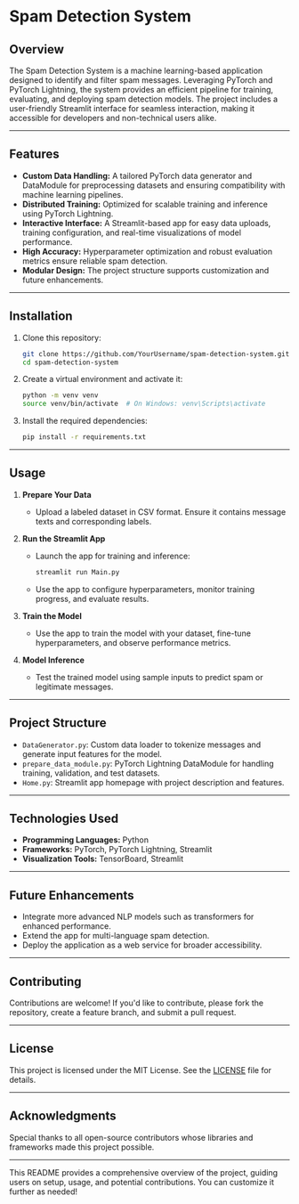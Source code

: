 
# **Spam Detection System**

## **Overview**  
The Spam Detection System is a machine learning-based application designed to identify and filter spam messages. Leveraging PyTorch and PyTorch Lightning, the system provides an efficient pipeline for training, evaluating, and deploying spam detection models. The project includes a user-friendly Streamlit interface for seamless interaction, making it accessible for developers and non-technical users alike.

---

## **Features**  
- **Custom Data Handling:** A tailored PyTorch data generator and DataModule for preprocessing datasets and ensuring compatibility with machine learning pipelines.  
- **Distributed Training:** Optimized for scalable training and inference using PyTorch Lightning.  
- **Interactive Interface:** A Streamlit-based app for easy data uploads, training configuration, and real-time visualizations of model performance.  
- **High Accuracy:** Hyperparameter optimization and robust evaluation metrics ensure reliable spam detection.  
- **Modular Design:** The project structure supports customization and future enhancements.

---

## **Installation**  
1. Clone this repository:  
   ```bash
   git clone https://github.com/YourUsername/spam-detection-system.git
   cd spam-detection-system
   ```
2. Create a virtual environment and activate it:  
   ```bash
   python -m venv venv  
   source venv/bin/activate  # On Windows: venv\Scripts\activate
   ```
3. Install the required dependencies:  
   ```bash
   pip install -r requirements.txt
   ```

---

## **Usage**  
1. **Prepare Your Data**  
   - Upload a labeled dataset in CSV format. Ensure it contains message texts and corresponding labels.  

2. **Run the Streamlit App**  
   - Launch the app for training and inference:  
     ```bash
     streamlit run Main.py
     ```
   - Use the app to configure hyperparameters, monitor training progress, and evaluate results.

3. **Train the Model**  
   - Use the app to train the model with your dataset, fine-tune hyperparameters, and observe performance metrics.  

4. **Model Inference**  
   - Test the trained model using sample inputs to predict spam or legitimate messages.

---

## **Project Structure**  
- `DataGenerator.py`: Custom data loader to tokenize messages and generate input features for the model.  
- `prepare_data_module.py`: PyTorch Lightning DataModule for handling training, validation, and test datasets.  
- `Home.py`: Streamlit app homepage with project description and features.  

---

## **Technologies Used**  
- **Programming Languages:** Python  
- **Frameworks:** PyTorch, PyTorch Lightning, Streamlit  
- **Visualization Tools:** TensorBoard, Streamlit  

---

## **Future Enhancements**  
- Integrate more advanced NLP models such as transformers for enhanced performance.  
- Extend the app for multi-language spam detection.  
- Deploy the application as a web service for broader accessibility.

---

## **Contributing**  
Contributions are welcome! If you'd like to contribute, please fork the repository, create a feature branch, and submit a pull request.

---

## **License**  
This project is licensed under the MIT License. See the [LICENSE](LICENSE) file for details.

---

## **Acknowledgments**  
Special thanks to all open-source contributors whose libraries and frameworks made this project possible.

---

This README provides a comprehensive overview of the project, guiding users on setup, usage, and potential contributions. You can customize it further as needed!
